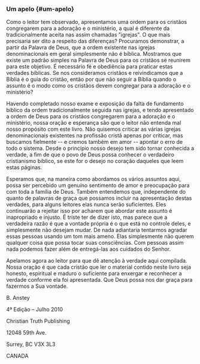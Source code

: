 ### Um apelo {#um-apelo}

Como o leitor tem observado, apresentamos uma ordem para os cristãos congregarem para a adoração e o ministério, a qual é diferente da tradicionalmente aceita nas assim chamadas &quot;igrejas&quot;. O que mais precisaria ser dito a respeito das diferenças? Procuramos demonstrar, a partir da Palavra de Deus, que a ordem existente nas igrejas denominacionais em geral simplesmente não é bíblica. Mostramos que existe um padrão simples na Palavra de Deus para os cristãos se reunirem para este objetivo. É necessário fé e obediência para praticar estas verdades bíblicas. Se nos consideramos cristãos e reivindicamos que a Bíblia é o guia do cristão, então por que não seguir a Bíblia quando o assunto é o modo como os cristãos devem congregar para a adoração e o ministério?

Havendo completado nosso exame e exposição da falta de fundamento bíblico da ordem tradicionalmente seguida nas igrejas, e tendo apresentado a ordem de Deus para os cristãos congregarem para a adoração e o ministério, nossa oração e esperança são que o leitor não entenda mal nosso propósito com este livro. Não quisemos criticar as várias igrejas denominacionais existentes na profissão cristã apenas por criticar, mas buscamos fielmente -- e cremos também em amor -- apontar o erro de todo o sistema. Desde o princípio nosso desejo tem sido tornar conhecida a verdade, a fim de que o povo de Deus possa conhecer o verdadeiro cristianismo bíblico, se este for o desejo no coração daqueles que leem estas páginas.

Esperamos que, na maneira como abordamos os vários assuntos aqui, possa ser percebido um genuíno sentimento de amor e preocupação para com toda a família de Deus. Também entendemos que, independente do quanto de palavras de graça que possamos incluir na apresentação destas verdades, para alguns leitores elas nunca serão suficientes. Eles continuarão a rejeitar isso por acharem que abordar este assunto é inapropriado e injusto. É triste ter de dizer isto, mas parece que a verdadeira razão é que a vontade própria é o que está no controle deles, e simplesmente não desejam mudar. De nada adiantaria tentarmos agradar essas pessoas usando um tom mais ameno. Elas simplesmente não querem qualquer coisa que possa tocar suas consciências. Com pessoas assim nada podemos fazer além de entregá-las aos cuidados do Senhor.

Apelamos agora ao leitor para que dê atenção à verdade aqui compilada. Nossa oração é que cada cristão que ler o material contido neste livro seja honesto, espiritual e maduro o suficiente para enxergar e reconhecer a verdade conforme ela foi apresentada. Que Deus possa nos dar graça para fazermos a Sua vontade.

B. Anstey

4ª Edição – Julho 2010

Christian Truth Publishing

12048 59th Ave.

Surrey, BC V3X 3L3

CANADA